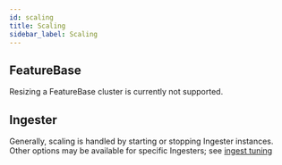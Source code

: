 ```yaml
---
id: scaling
title: Scaling
sidebar_label: Scaling
---
```


## FeatureBase

Resizing a FeatureBase cluster is currently not supported.

## Ingester

Generally, scaling is handled by starting or stopping Ingester instances. Other options may be available for specific Ingesters; see [ingest tuning](/explanations/ingesters#ingest-tuning)
